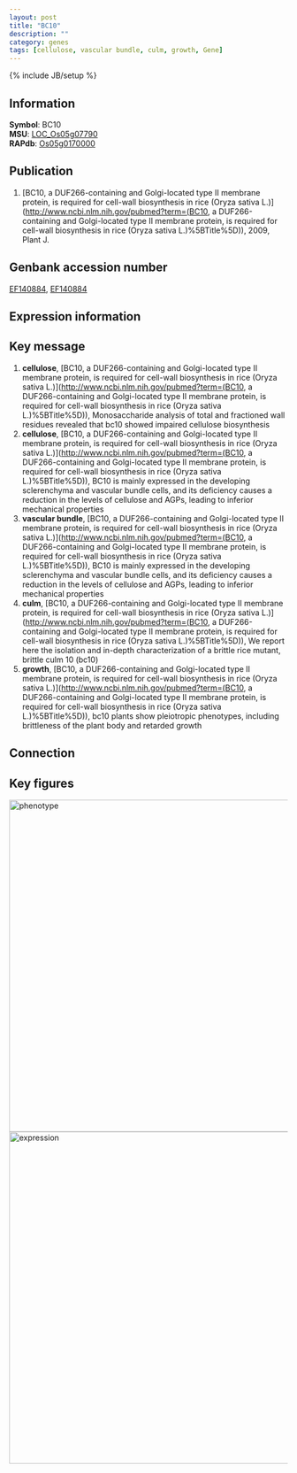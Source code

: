 ```yaml
---
layout: post
title: "BC10"
description: ""
category: genes
tags: [cellulose, vascular bundle, culm, growth, Gene]
---
```

{% include JB/setup %}

## Information
__Symbol__: BC10  
__MSU__: [LOC_Os05g07790](http://rice.plantbiology.msu.edu/cgi-bin/ORF_infopage.cgi?orf=LOC_Os05g07790)  
__RAPdb__: [Os05g0170000](http://rapdb.dna.affrc.go.jp/viewer/gbrowse_details/irgsp1?name=Os05g0170000)  

## Publication
1. [BC10, a DUF266-containing and Golgi-located type II membrane protein, is required for cell-wall biosynthesis in rice (Oryza sativa L.)](http://www.ncbi.nlm.nih.gov/pubmed?term=(BC10, a DUF266-containing and Golgi-located type II membrane protein, is required for cell-wall biosynthesis in rice (Oryza sativa L.)%5BTitle%5D)), 2009, Plant J.

## Genbank accession number
[EF140884](http://www.ncbi.nlm.nih.gov/nuccore/EF140884), [EF140884](http://www.ncbi.nlm.nih.gov/nuccore/EF140884)

## Expression information

## Key message
1. __cellulose__, [BC10, a DUF266-containing and Golgi-located type II membrane protein, is required for cell-wall biosynthesis in rice (Oryza sativa L.)](http://www.ncbi.nlm.nih.gov/pubmed?term=(BC10, a DUF266-containing and Golgi-located type II membrane protein, is required for cell-wall biosynthesis in rice (Oryza sativa L.)%5BTitle%5D)),  Monosaccharide analysis of total and fractioned wall residues revealed that bc10 showed impaired cellulose biosynthesis
2. __cellulose__, [BC10, a DUF266-containing and Golgi-located type II membrane protein, is required for cell-wall biosynthesis in rice (Oryza sativa L.)](http://www.ncbi.nlm.nih.gov/pubmed?term=(BC10, a DUF266-containing and Golgi-located type II membrane protein, is required for cell-wall biosynthesis in rice (Oryza sativa L.)%5BTitle%5D)),  BC10 is mainly expressed in the developing sclerenchyma and vascular bundle cells, and its deficiency causes a reduction in the levels of cellulose and AGPs, leading to inferior mechanical properties
3. __vascular bundle__, [BC10, a DUF266-containing and Golgi-located type II membrane protein, is required for cell-wall biosynthesis in rice (Oryza sativa L.)](http://www.ncbi.nlm.nih.gov/pubmed?term=(BC10, a DUF266-containing and Golgi-located type II membrane protein, is required for cell-wall biosynthesis in rice (Oryza sativa L.)%5BTitle%5D)),  BC10 is mainly expressed in the developing sclerenchyma and vascular bundle cells, and its deficiency causes a reduction in the levels of cellulose and AGPs, leading to inferior mechanical properties
4. __culm__, [BC10, a DUF266-containing and Golgi-located type II membrane protein, is required for cell-wall biosynthesis in rice (Oryza sativa L.)](http://www.ncbi.nlm.nih.gov/pubmed?term=(BC10, a DUF266-containing and Golgi-located type II membrane protein, is required for cell-wall biosynthesis in rice (Oryza sativa L.)%5BTitle%5D)),  We report here the isolation and in-depth characterization of a brittle rice mutant, brittle culm 10 (bc10)
5. __growth__, [BC10, a DUF266-containing and Golgi-located type II membrane protein, is required for cell-wall biosynthesis in rice (Oryza sativa L.)](http://www.ncbi.nlm.nih.gov/pubmed?term=(BC10, a DUF266-containing and Golgi-located type II membrane protein, is required for cell-wall biosynthesis in rice (Oryza sativa L.)%5BTitle%5D)),  bc10 plants show pleiotropic phenotypes, including brittleness of the plant body and retarded growth

## Connection

## Key figures
<img src="http://ricencode.github.io/images/BC10.pheno.png" alt="phenotype"  style="width: 600px;"/>

<img src="http://ricencode.github.io/images/BC10.exp.png" alt="expression"  style="width: 600px;"/>


